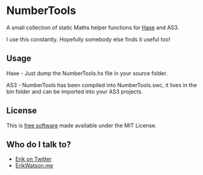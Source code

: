 # NumberTools #

A small collection of static Maths helper functions for [Haxe](http://haxe.org) and AS3.

I use this constantly. Hopefully somebody else finds it useful too!


## Usage ##

Haxe - Just dump the NumberTools.hx file in your source folder.

AS3 - NumberTools has been compiled into NumberTools.swc, it lives in the bin folder and can be imported into your AS3 projects.


## License ##

This is [free software](https://www.gnu.org/philosophy/free-sw.html) made available under the MIT License.


## Who do I talk to? ##

* [Erik on Twitter](https://twitter.com/championchap)
* [ErikWatson.me](https://erikwatson.me)